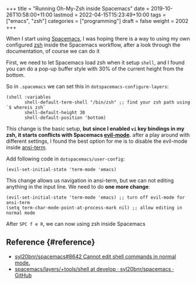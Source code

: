 +++
title = "Running Oh-My-Zsh inside Spacemacs"
date = 2019-10-26T10:58:00+11:00
lastmod = 2022-04-15T15:23:49+10:00
tags = ["emacs", "zsh"]
categories = ["programming"]
draft = false
weight = 2002
+++

When I start using [Spacemacs](http://spacemacs.org/), I was hoping there is a way to using my own configured [zsh](https://ohmyz.sh/)
inside the Spacemacs workflow, after a look through the documentation, of
course we can do it

<!--more-->

First, we need to let Spacemacs load zsh when it setup `shell`, and I found
you can do a pop-up buffer style with 30% of the current height from the
bottom.

So in `.spacemacs` we can set this in `dotspacemacs-configure-layers`:

```emacs-lisp
(shell :variables
       shell-default-term-shell "/bin/zsh" ;; find your zsh path using `$ whereis zsh`
       shell-default-height 30
       shell-default-position 'bottom)
```

This change is the basic setup, **but since I enabled `vi` key bindings in my
zsh, it starts conflicts with Spacemacs [evil-mode](https://github.com/emacs-evil/evil).** after a play around with different
settings, I found the best option for me is to disable the evil-mode inside
[ansi-term](https://www.emacswiki.org/emacs/AnsiTerm).

Add following code in `dotspacemacs/user-config`:

```emacs-lisp
(evil-set-initial-state 'term-mode 'emacs)
```

This change allows us navigation in ansi-term, but we can not editing
anything in the input line. We need to do **one more change**:

```emacs-lisp
(evil-set-initial-state 'term-mode 'emacs) ;; turn off evil-mode for ansi-term
(setq term-char-mode-point-at-process-mark nil) ;; allow editing in normal mode
```

After `SPC f e R`, we can now using zsh inside Spacemacs


## Reference {#reference}

-   [syl20bnr/spacemacs#8642 Cannot edit shell commands in normal mode.](https://github.com/syl20bnr/spacemacs/issues/8642)
-   [spacemacs/layers/+tools/shell at develop · syl20bnr/spacemacs · GitHub](https://github.com/syl20bnr/spacemacs/tree/develop/layers/+tools/shell)
